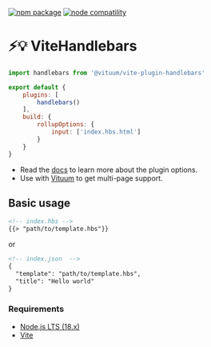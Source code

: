 <a href="https://npmjs.com/package/@vituum/vite-plugin-handlebars"><img src="https://img.shields.io/npm/v/@vituum/vite-plugin-handlebars.svg" alt="npm package"></a>
<a href="https://nodejs.org/en/about/releases/"><img src="https://img.shields.io/node/v/@vituum/vite-plugin-handlebars.svg" alt="node compatility"></a>

# ⚡️💡 ViteHandlebars

```js
import handlebars from '@vituum/vite-plugin-handlebars'

export default {
    plugins: [
        handlebars()
    ],
    build: {
        rollupOptions: {
            input: ['index.hbs.html']
        }
    }
}
```

* Read the [docs](https://vituum.dev/plugins/handlebars.html) to learn more about the plugin options.
* Use with [Vituum](https://vituum.dev) to get multi-page support.

## Basic usage

```html
<!-- index.hbs -->
{{> "path/to/template.hbs"}}
```
or
```html
<!-- index.json  -->
{
  "template": "path/to/template.hbs",
  "title": "Hello world"
}
```

### Requirements

- [Node.js LTS (18.x)](https://nodejs.org/en/download/)
- [Vite](https://vitejs.dev/)

